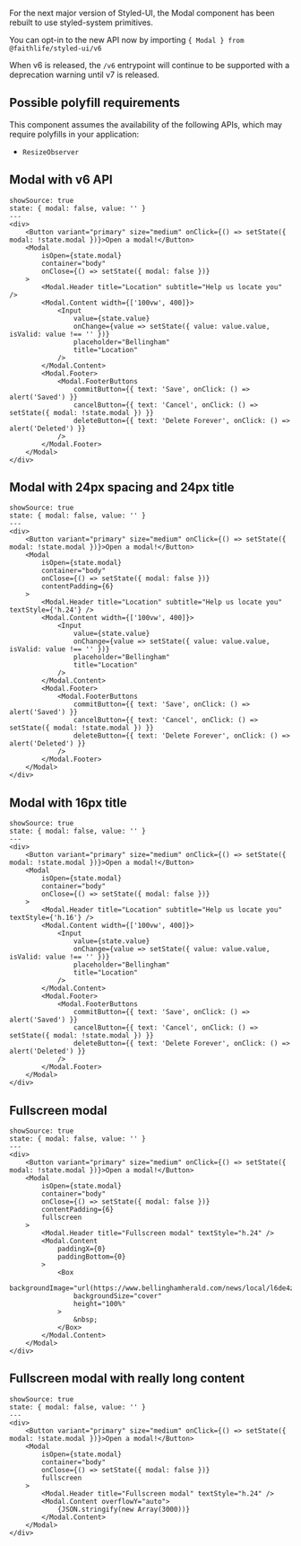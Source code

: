 For the next major version of Styled-UI, the Modal component has been rebuilt to use styled-system primitives.

You can opt-in to the new API now by importing `{ Modal } from @faithlife/styled-ui/v6`

When v6 is released, the `/v6` entrypoint will continue to be supported with a deprecation warning until v7 is released.

## Possible polyfill requirements

This component assumes the availability of the following APIs, which may require polyfills in your application:

- `ResizeObserver`

## Modal with v6 API

```react
showSource: true
state: { modal: false, value: '' }
---
<div>
	<Button variant="primary" size="medium" onClick={() => setState({ modal: !state.modal })}>Open a modal!</Button>
	<Modal
		isOpen={state.modal}
		container="body"
		onClose={() => setState({ modal: false })}
	>
		<Modal.Header title="Location" subtitle="Help us locate you" />
		<Modal.Content width={['100vw', 400]}>
			<Input
				value={state.value}
				onChange={value => setState({ value: value.value, isValid: value !== '' })}
				placeholder="Bellingham"
				title="Location"
			/>
		</Modal.Content>
		<Modal.Footer>
			<Modal.FooterButtons
				commitButton={{ text: 'Save', onClick: () => alert('Saved') }}
				cancelButton={{ text: 'Cancel', onClick: () => setState({ modal: !state.modal }) }}
				deleteButton={{ text: 'Delete Forever', onClick: () => alert('Deleted') }}
			/>
		</Modal.Footer>
	</Modal>
</div>
```

## Modal with 24px spacing and 24px title

```react
showSource: true
state: { modal: false, value: '' }
---
<div>
	<Button variant="primary" size="medium" onClick={() => setState({ modal: !state.modal })}>Open a modal!</Button>
	<Modal
		isOpen={state.modal}
		container="body"
		onClose={() => setState({ modal: false })}
		contentPadding={6}
	>
		<Modal.Header title="Location" subtitle="Help us locate you" textStyle={'h.24'} />
		<Modal.Content width={['100vw', 400]}>
			<Input
				value={state.value}
				onChange={value => setState({ value: value.value, isValid: value !== '' })}
				placeholder="Bellingham"
				title="Location"
			/>
		</Modal.Content>
		<Modal.Footer>
			<Modal.FooterButtons
				commitButton={{ text: 'Save', onClick: () => alert('Saved') }}
				cancelButton={{ text: 'Cancel', onClick: () => setState({ modal: !state.modal }) }}
				deleteButton={{ text: 'Delete Forever', onClick: () => alert('Deleted') }}
			/>
		</Modal.Footer>
	</Modal>
</div>
```

## Modal with 16px title

```react
showSource: true
state: { modal: false, value: '' }
---
<div>
	<Button variant="primary" size="medium" onClick={() => setState({ modal: !state.modal })}>Open a modal!</Button>
	<Modal
		isOpen={state.modal}
		container="body"
		onClose={() => setState({ modal: false })}
	>
		<Modal.Header title="Location" subtitle="Help us locate you" textStyle={'h.16'} />
		<Modal.Content width={['100vw', 400]}>
			<Input
				value={state.value}
				onChange={value => setState({ value: value.value, isValid: value !== '' })}
				placeholder="Bellingham"
				title="Location"
			/>
		</Modal.Content>
		<Modal.Footer>
			<Modal.FooterButtons
				commitButton={{ text: 'Save', onClick: () => alert('Saved') }}
				cancelButton={{ text: 'Cancel', onClick: () => setState({ modal: !state.modal }) }}
				deleteButton={{ text: 'Delete Forever', onClick: () => alert('Deleted') }}
			/>
		</Modal.Footer>
	</Modal>
</div>
```

## Fullscreen modal

```react
showSource: true
state: { modal: false, value: '' }
---
<div>
	<Button variant="primary" size="medium" onClick={() => setState({ modal: !state.modal })}>Open a modal!</Button>
	<Modal
		isOpen={state.modal}
		container="body"
		onClose={() => setState({ modal: false })}
		contentPadding={6}
		fullscreen
	>
		<Modal.Header title="Fullscreen modal" textStyle="h.24" />
		<Modal.Content
			paddingX={0}
			paddingBottom={0}
		>
			<Box
				backgroundImage="url(https://www.bellinghamherald.com/news/local/l6de4z/picture53186905/alternates/LANDSCAPE_1140/Faithlife%201)"
				backgroundSize="cover"
				height="100%"
			>
				&nbsp;
			</Box>
		</Modal.Content>
	</Modal>
</div>
```

## Fullscreen modal with really long content

```react
showSource: true
state: { modal: false, value: '' }
---
<div>
	<Button variant="primary" size="medium" onClick={() => setState({ modal: !state.modal })}>Open a modal!</Button>
	<Modal
		isOpen={state.modal}
		container="body"
		onClose={() => setState({ modal: false })}
		fullscreen
	>
		<Modal.Header title="Fullscreen modal" textStyle="h.24" />
		<Modal.Content overflowY="auto">
			{JSON.stringify(new Array(3000))}
		</Modal.Content>
	</Modal>
</div>
```
